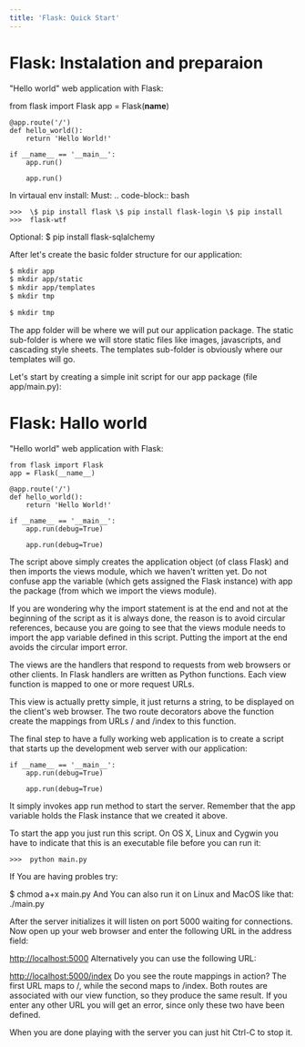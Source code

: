 ```yaml
---
title: 'Flask: Quick Start'
---
```


Flask: Instalation and preparaion
=================================

"Hello world" web application with Flask:

from flask import Flask app = Flask(__name__)

```python3
@app.route('/')
def hello_world():
    return 'Hello World!'

if __name__ == '__main__':
    app.run()

    app.run()

```

In virtaual env install: Must: .. code-block:: bash

	>>>  \$ pip install flask \$ pip install flask-login \$ pip install
	>>>  flask-wtf

Optional: \$ pip install flask-sqlalchemy

After let's create the basic folder structure for our application:

```bash
$ mkdir app
$ mkdir app/static
$ mkdir app/templates
$ mkdir tmp

$ mkdir tmp

```

The app folder will be where we will put our application package. The
static sub-folder is where we will store static files like images,
javascripts, and cascading style sheets. The templates sub-folder is
obviously where our templates will go.

Let's start by creating a simple init script for our app package (file
app/main.py):

Flask: Hallo world
==================

"Hello world" web application with Flask:

```python3
from flask import Flask
app = Flask(__name__)

@app.route('/')
def hello_world():
    return 'Hello World!'

if __name__ == '__main__':
    app.run(debug=True)

    app.run(debug=True)

```

The script above simply creates the application object (of class Flask)
and then imports the views module, which we haven't written yet. Do not
confuse app the variable (which gets assigned the Flask instance) with
app the package (from which we import the views module).

If you are wondering why the import statement is at the end and not at
the beginning of the script as it is always done, the reason is to avoid
circular references, because you are going to see that the views module
needs to import the app variable defined in this script. Putting the
import at the end avoids the circular import error.

The views are the handlers that respond to requests from web browsers or
other clients. In Flask handlers are written as Python functions. Each
view function is mapped to one or more request URLs.

This view is actually pretty simple, it just returns a string, to be
displayed on the client's web browser. The two route decorators above
the function create the mappings from URLs / and /index to this
function.

The final step to have a fully working web application is to create a
script that starts up the development web server with our application:

```python3
if __name__ == '__main__':
    app.run(debug=True)

    app.run(debug=True)

```

It simply invokes app run method to start the server. Remember that the
app variable holds the Flask instance that we created it above.

To start the app you just run this script. On OS X, Linux and Cygwin you
have to indicate that this is an executable file before you can run it:

	>>>  python main.py

If You are having probles try:

\$ chmod a+x main.py And You can also run it on Linux and MacOS like
that: ./main.py

After the server initializes it will listen on port 5000 waiting for
connections. Now open up your web browser and enter the following URL in
the address field:

<http://localhost:5000> Alternatively you can use the following URL:

<http://localhost:5000/index> Do you see the route mappings in action?
The first URL maps to /, while the second maps to /index. Both routes
are associated with our view function, so they produce the same result.
If you enter any other URL you will get an error, since only these two
have been defined.

When you are done playing with the server you can just hit Ctrl-C to
stop it.
